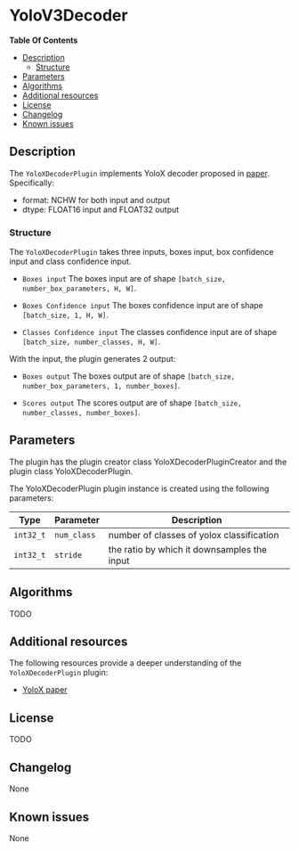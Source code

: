 # YoloV3Decoder

**Table Of Contents**
- [Description](#description)
    * [Structure](#structure)
- [Parameters](#parameters)
- [Algorithms](#algorithms)
- [Additional resources](#additional-resources)
- [License](#license)
- [Changelog](#changelog)
- [Known issues](#known-issues)

## Description
The `YoloXDecoderPlugin` implements YoloX decoder proposed in [paper](https://arxiv.org/abs/2107.08430). Specifically:
- format: NCHW for both input and output
- dtype: FLOAT16 input and FLOAT32 output

### Structure

The `YoloXDecoderPlugin` takes three inputs, boxes input, box confidence input and class confidence input.

- `Boxes input`
The boxes input are of shape `[batch_size, number_box_parameters, H, W]`.

- `Boxes Confidence input`
The boxes confidence input are of shape `[batch_size, 1, H, W]`.

- `Classes Confidence input`
The classes confidence input are of shape `[batch_size, number_classes, H, W]`.


With the input, the plugin generates 2 output:

- `Boxes output`
The boxes output are of shape `[batch_size, number_box_parameters, 1, number_boxes]`.

- `Scores output`
The scores output are of shape `[batch_size, number_classes, number_boxes]`.


## Parameters
The plugin has the plugin creator class YoloXDecoderPluginCreator and the plugin class YoloXDecoderPlugin.

The YoloXDecoderPlugin plugin instance is created using the following parameters:

| Type     | Parameter                | Description
|----------|--------------------------|--------------------------------------------------------
|`int32_t` |`num_class`               | number of classes of yolox classification
|`int32_t` |`stride`                  | the ratio by which it downsamples the input

## Algorithms

TODO

## Additional resources

The following resources provide a deeper understanding of the `YoloXDecoderPlugin` plugin:

- [YoloX paper](https://arxiv.org/abs/2107.08430)

## License

TODO

## Changelog

None

## Known issues

None
